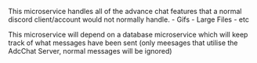 This microservice handles all of the advance chat features that a normal discord client/account would not normally handle.
    - Gifs
    - Large Files
    - etc

This microservice will depend on a database microservice which will keep track of what messages have been sent (only meesages that utilise the AdcChat Server, normal messages will be ignored)